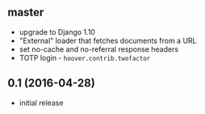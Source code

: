 ## master
* upgrade to Django 1.10
* "External" loader that fetches documents from a URL
* set no-cache and no-referral response headers
* TOTP login - `hoover.contrib.twofactor`

## 0.1 (2016-04-28)
* initial release
